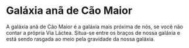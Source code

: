 # Galáxia anã de Cão Maior

A galáxia anã de Cão Maior é a galáxia mais próxima de nós, se você não contar a
própria Via Láctea. Situa-se entre os braços de nossa galáxia e está sendo
rasgada ao meio pela gravidade da nossa galáxia.
